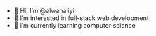 - 👋 Hi, I’m @alwanaliyi
- 👀 I’m interested in full-stack web development
- 🌱 I’m currently learning computer science
  <!---
- 💞️ I’m looking to collaborate on ...
- 📫 How to reach me ...
--->
<!---
alwanaliyi/alwanaliyi is a ✨ special ✨ repository because its `README.md` (this file) appears on your GitHub profile.
You can click the Preview link to take a look at your changes.
--->
